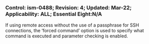 ### Control: ism-0488; Revision: 4; Updated: Mar-22; Applicability: ALL; Essential Eight:N/A
<p>If using remote access without the use of a passphrase for SSH connections, the ‘forced command’ option is used to specify what command is executed and parameter checking is enabled.</p>